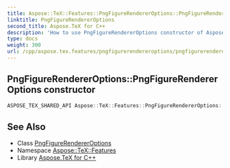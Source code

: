 ```yaml
---
title: Aspose::TeX::Features::PngFigureRendererOptions::PngFigureRendererOptions constructor
linktitle: PngFigureRendererOptions
second_title: Aspose.TeX for C++
description: 'How to use PngFigureRendererOptions constructor of Aspose::TeX::Features::PngFigureRendererOptions class in C++.'
type: docs
weight: 300
url: /cpp/aspose.tex.features/pngfigurerendereroptions/pngfigurerendereroptions/
---
```

## PngFigureRendererOptions::PngFigureRendererOptions constructor




```cpp
ASPOSE_TEX_SHARED_API Aspose::TeX::Features::PngFigureRendererOptions::PngFigureRendererOptions()
```

## See Also

* Class [PngFigureRendererOptions](../)
* Namespace [Aspose::TeX::Features](../../)
* Library [Aspose.TeX for C++](../../../)
